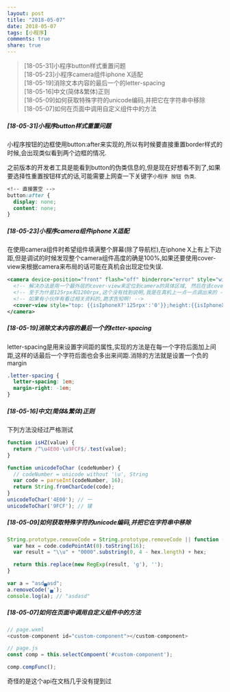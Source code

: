 ```yaml
---
layout: post
title: "2018-05-07"
date: 2018-05-07
tags: [小程序]
comments: true
share: true
---
```


> [18-05-31]小程序button样式重置问题 <br>
> [18-05-23]小程序camera组件iphone X适配 <br>
> [18-05-19]消除文本内容的最后一个的letter-spacing <br>
> [18-05-16]中文(简体&繁体)正则 <br>
> [18-05-09]如何获取特殊字符的unicode编码,并把它在字符串中移除 <br>
> [18-05-07]如何在页面中调用自定义组件中的方法 <br>

##### [18-05-31]小程序button样式重置问题

小程序按钮的边框使用button:after来实现的,所以有时候要直接重置border样式的时候,会出现类似看到两个边框的情况.

之前版本的开发者工具是能看到button的伪类信息的,但是现在好想看不到了,如果要选择性重置按钮样式的话,可能需要上网查一下关键字`小程序 按钮 伪类`.

```css
<!-- 直接置空 -->
button:after {
  display: none;
  content: none;
}
```

##### [18-05-23]小程序camera组件iphone X适配

在使用camera组件时希望组件填满整个屏幕(除了导航栏),在iphone X上有上下边距,但是调试的时候发现整个camera组件高度的确是100%,如果还要使用cover-view来根据camera来布局的话可能在真机会出现定位失误.

```xml
<camera device-position="front" flash="off" binderror="error" style="width: 100%; height: 100%;">
  <!-- 解决办法是用一个最外层的cover-view来定位到camera的具体区域, 然后在该cover-view上进行其他cover-view的布局 -->
  <!-- 至于为什是125rpx和1200rpx,这个没有找到说明,我是在真机上一点一点调出来的 -->
  <!-- 如果有小伙伴有看过相关资料的,跪求告知啊! -->
  <cover-view style="top: {{isIphoneX?'125rpx':'0'}};height:{{isIphoneX?'1200rpx':'100%'}};width:100%;"></cover-view>
</camera>
```

##### [18-05-19]消除文本内容的最后一个的letter-spacing

letter-spacing是用来设置字间距的属性,实现的方法是在每一个字符后面加上间距,这样的话最后一个字符后面也会多出来间距.消除的方法就是设置一个负的margin

```css
.letter-spacing {
  letter-spacing: 1em;
  margin-right: -1em;
}
```

##### [18-05-16]中文(简体&繁体)正则

下列方法没经过严格测试

```js
function isHZ(value) {
  return /^\u4E00-\u9FCF$/.test(value);
}

function unicodeToChar (codeNumber) {
  // codeNumber = unicode without '\u', String
  var code = parseInt(codeNumber, 16);
  return String.fromCharCode(code);
}
unicodeToChar('4E00'); // 一
unicodeToChar('9FCF'); // 鿏
```

##### [18-05-09]如何获取特殊字符的unicode编码,并把它在字符串中移除

```js
String.prototype.removeCode = String.prototype.removeCode || function (code) {
  var hex = code.codePointAt(0).toString(16);
  var result = "\\u" + "0000".substring(0, 4 - hex.length) + hex;

  return this.replace(new RegExp(result, 'g'), '');
}

var a = "asd▄asd";
a.removeCode('▄');
console.log(a); // "asdasd"
```

##### [18-05-07]如何在页面中调用自定义组件中的方法

```js
// page.wxml
<custom-component id="custom-component"></custom-component>

// page.js
const comp = this.selectCompoent('#custom-component');

comp.compFunc();
```

奇怪的是这个api在文档几乎没有提到过

